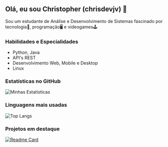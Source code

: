 ## Olá, eu sou Christopher (chrisdevjv) 👋
Sou um estudante de Análise e Desenvolvimento de Sistemas fascinado por tecnologia📱, programação🖥️ e videogames🕹️

### Habilidades e Especialidades
* Python, Java
* API's REST
* Desenvolvimento Web, Mobile e Desktop
* Linux

### Estatísticas no GitHub

![Minhas Estatísticas](https://github-readme-stats.vercel.app/api?username=chrisdevjv&show_icons=true&theme=dark)

### Linguagens mais usadas

![Top Langs](https://github-readme-stats.vercel.app/api/top-langs/?username=chrisdevjv&layout=compact&theme=dark)

### Projetos em destaque

[![Readme Card](https://github-readme-stats.vercel.app/api/pin/?username=chrisdevjv&repo=github-readme-stats)](https://github.com/chrisdevjv/jogoDaVelha)
<!--
**chrisdevjv/chrisdevjv** is a ✨ _special_ ✨ repository because its `README.md` (this file) appears on your GitHub profile.
Here are some ideas to get you started:

- 🔭 I’m currently working on ...
- 🌱 I’m currently learning ...
- 👯 I’m looking to collaborate on ...
- 🤔 I’m looking for help with ...
- 💬 Ask me about ...
- 📫 How to reach me: ...
- 😄 Pronouns: ...
- ⚡ Fun fact: ...
-->
